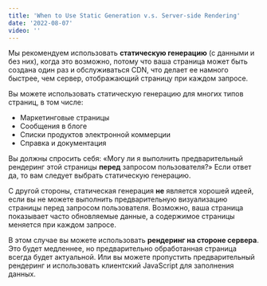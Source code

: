 ```yaml
---
title: 'When to Use Static Generation v.s. Server-side Rendering'
date: '2022-08-07'
video: ''
---
```


Мы рекомендуем использовать **статическую генерацию** (с данными и без них), когда это возможно, потому что ваша страница может быть создана один раз и обслуживаться CDN, что делает ее намного быстрее, чем сервер, отображающий страницу при каждом запросе.

Вы можете использовать статическую генерацию для многих типов страниц, в том числе:

- Маркетинговые страницы
- Сообщения в блоге
- Списки продуктов электронной коммерции
- Справка и документация

Вы должны спросить себя: «Могу ли я выполнить предварительный рендеринг этой страницы **перед** запросом пользователя?» Если ответ да, то вам следует выбрать статическую генерацию.

С другой стороны, статическая генерация **не** является хорошей идеей, если вы не можете выполнить предварительную визуализацию страницы перед запросом пользователя. Возможно, ваша страница показывает часто обновляемые данные, а содержимое страницы меняется при каждом запросе.

В этом случае вы можете использовать **рендеринг на стороне сервера**. Это будет медленнее, но предварительно обработанная страница всегда будет актуальной. Или вы можете пропустить предварительный рендеринг и использовать клиентский JavaScript для заполнения данных.